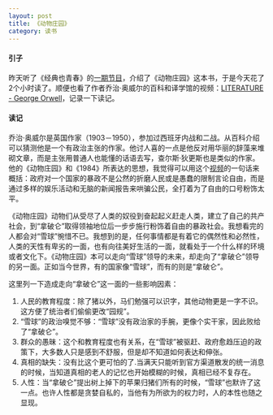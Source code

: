 ```yaml
---
layout: post
title: 《动物庄园》
category: 读书
---
```


#### 引子
昨天听了《经典也青春》的[一期节目](https://podcast.readmoo.com/ohclassics/detail/20210422)，介绍了《动物庄园》这本书，于是今天花了2个小时读了。顺便也看了作者乔治·奥威尔的百科和译学馆的视频：[LITERATURE - George Orwell](https://www.youtube.com/watch?v=kvXU3vzHq8E)，记录一下读记。
  
#### 读记
乔治·奥威尔是英国作家（1903－1950），参加过西班牙内战和二战。从百科介绍可以猜测他是一个有政治主张的作家。他讨人喜的一点是他反对用华丽的辞藻来堆砌文章，而是主张用普通人也能懂的话语去写，查尔斯·狄更斯也是类似的作家。他的《动物庄园》和《1984》所表达的思想，我觉得可以用这个[视频](https://www.youtube.com/watch?v=kvXU3vzHq8E)的一句话来概括：政府对一个国家的暴政不是公然的折磨人民或是愚蠢的限制言论自由，而是通过多样的娱乐活动和无脑的新闻报告来哄骗公民，全打着为了自由的口号粉饰太平。

《动物庄园》动物们从受尽了人类的奴役到奋起起义赶走人类，建立了自己的共产社会，到“拿破仑”取得领袖地位后一步步施行粉饰着自由的暴政社会。我想看完的人都会对“雪球”惋惜不已。我想到的是，任何事情都是有着它的偶然性和必然性，人类的天性有卑劣的一面，也有向往美好生活的一面，就看处于一个什么样的环境或者文化下。《动物庄园》本可以走向“雪球”领导的未来，却走向了“拿破仑”领导的另一面。正如当今世界，有的国家像“雪球”，而有的则是“拿破仑”。

这里列一下造成走向“拿破仑”这一面的一些影响因素：
1. 人民的教育程度：除了猪以外，马们勉强可以识字，其他动物更是一字不识。这方便了统治者们偷偷更改“园规”。
1. “雪球”的政治嗅觉不够：“雪球”没有政治家的手腕，更像个实干家，因此败给了“拿破仑”。
1. 群众的愚昧：这个和教育程度也有关系，在“雪球”被驱赶、政府愈趋压迫的政策下，大多数人只是感到不舒服，但是却不知道如何表达和伸张。
1. 真相的缺失：没有比这个更可怕的了.当满天只能听到官方渠道散发的统一消息的时候，当知道真相的老人的记忆也开始模糊的时候，真相已经不复存在。
1. 人性：当“拿破仑”提出树上掉下的苹果归猪们所有的时候，“雪球”也默许了这一点。也许人性都是贪婪自私的，当他有为所欲为的权力时，人的本性也随之显现。
 



























